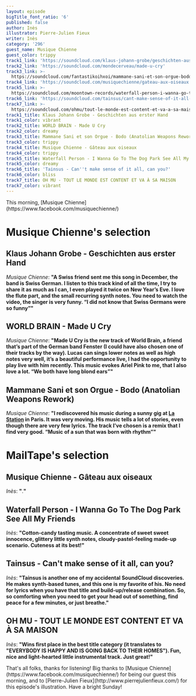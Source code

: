 ```yaml
---
layout: episode
bigTitle_font_ratio: '6'
published: false
author: Inès
illustrator: Pierre-Julien Fieux
writer: Inès
category: '296'
guest_name: Musique Chienne
guest_color: trippy
track1_link: 'https://soundcloud.com/klaus-johann-grobe/geschichten-aus-erster-hand'
track2_link: 'https://soundcloud.com/mondecerveau/made-u-cry'
track3_link: >-
  https://soundcloud.com/fantastikoihxoi/mammane-sani-et-son-orgue-bodo-fh-rework
track4_link: 'https://soundcloud.com/musiquechienne/gateau-aux-oiseaux'
track5_link: >-
  https://soundcloud.com/moontown-records/waterfall-person-i-wanna-go-to-the-dog-park-see-all-my-friends
track6_link: 'https://soundcloud.com/tainsus/cant-make-sense-of-it-all-can-you'
track7_link: >-
  https://soundcloud.com/ohmu/tout-le-monde-est-content-et-va-a-sa-maison/s-eIpBB
track1_title: Klaus Johann Grobe - Geschichten aus erster Hand
track1_color: vibrant
track2_title: WORLD BRAIN - Made U Cry
track2_color: dreamy
track3_title: Mammane Sani et son Orgue - Bodo (Anatolian Weapons Rework)
track3_color: trippy
track4_title: Musique Chienne - Gâteau aux oiseaux
track4_color: trippy
track5_title: Waterfall Person - I Wanna Go To The Dog Park See All My Friends
track5_color: dreamy
track6_title: 'Tainsus - Can''t make sense of it all, can you?'
track6_color: bliss
track7_title: OH MU - TOUT LE MONDE EST CONTENT ET VA À SA MAISON
track7_color: vibrant
---
```

<p id="introduction">This morning, [Musique Chienne](https://www.facebook.com/musiquechienne/)</p>
<p></p>



# Musique Chienne's selection

## Klaus Johann Grobe - Geschichten aus erster Hand
_Musique Chienne_: **"**A Swiss friend sent me this song in December, the band is Swiss German. I listen to this track kind of all the time, I try to share it as much as I can, I even played it twice on New Year’s Eve. I love the flute part, and the small recurring synth notes. You need to watch the video, the singer is very funny. 
“I did not know that Swiss Germans were so funny”**"**

## WORLD BRAIN - Made U Cry
_Musique Chienne_: **"**Made U Cry is the new track of World Brain, a friend that’s part of the German band Fenster (I could have also chosen one of their tracks by the way). Lucas can sings lower notes as well as high notes very well, it’s a beautiful performance live, I had the opportunity to play live with him recently. This music evokes Ariel Pink to me, that I also love a lot.
“We both have long blond ears”**"**

## Mammane Sani et son Orgue - Bodo (Anatolian Weapons Rework)
_Musique Chienne_: **"**I rediscovered his music during a sunny gig at [La Station](https://www.facebook.com/stationgaredesmines/) in Paris. It was very moving. His music tells a lot of stories, even though there are very few lyrics. The track I’ve chosen is a remix that I find very good. 
“Music of a sun that was born with rhythm”**"**


# MailTape's selection

## Musique Chienne - Gâteau aux oiseaux
_Inès_: **"**.**"**

## Waterfall Person - I Wanna Go To The Dog Park See All My Friends
_Inès_: **"**Cotton-candy tasting music. A concentrate of sweet sweet innocence, glittery little synth notes, cloudy-pastel-feeling made-up scenario. Cuteness at its best!**"**

## Tainsus - Can't make sense of it all, can you?
_Inès_: **"**Tainsus is another one of my accidental SoundCloud discoveries. He makes synth-based tunes, and this one is my favorite of his. No need for lyrics when you have that title and build-up/release combination. So, so comforting when you need to get your head out of something, find peace for a few minutes, or just breathe.**"**

## OH MU - TOUT LE MONDE EST CONTENT ET VA À SA MAISON
_Inès_: **"**Wins first place in the best title category (it translates to "EVERYBODY IS HAPPY AND IS GOING BACK TO THEIR HOMES"). Fun, nice and light-hearted little instrumental track. Just great!**"**

<p id="outroduction">That's all folks, thanks for listening! Big thanks to [Musique Chienne](https://www.facebook.com/musiquechienne/) for being our guest this morning, and to [Pierre-Julien Fieux](http://www.pierrejulienfieux.com/) for this episode's illustration. Have a bright Sunday!</p>
